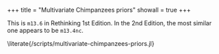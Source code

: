 +++
title = "Multivariate Chimpanzees priors"
showall = true
+++

This is `m13.6` in Rethinking 1st Edition.
In the 2nd Edition, the most similar one appears to be `m13.4nc`.

\literate{/scripts/multivariate-chimpanzees-priors.jl}
